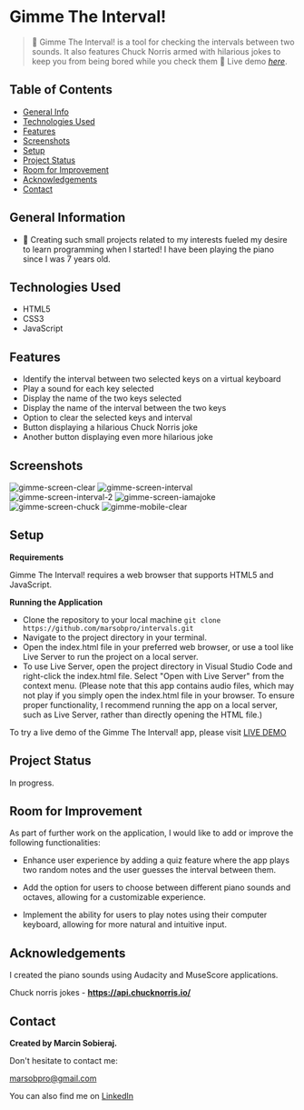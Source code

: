 
# Gimme The Interval!
> 🎹 Gimme The Interval! is a tool for checking the intervals between two sounds. It also features Chuck Norris armed with hilarious jokes to keep you from being bored while you check them 🤌
> Live demo [_here_](https://keen-puffpuff-b2dc5e.netlify.app/).

## Table of Contents
* [General Info](#general-information)
* [Technologies Used](#technologies-used)
* [Features](#features)
* [Screenshots](#screenshots)
* [Setup](#setup)
* [Project Status](#project-status)
* [Room for Improvement](#room-for-improvement)
* [Acknowledgements](#acknowledgements)
* [Contact](#contact)


## General Information

- 🎹 Creating such small projects related to my interests fueled my desire to learn programming when I started! I have been playing the piano since I was 7 years old.


## Technologies Used

- HTML5
- CSS3
- JavaScript


## Features
- Identify the interval between two selected keys on a virtual keyboard
- Play a sound for each key selected
- Display the name of the two keys selected
- Display the name of the interval between the two keys
- Option to clear the selected keys and interval
- Button displaying a hilarious Chuck Norris joke
- Another button displaying even more hilarious joke

## Screenshots
![gimme-screen-clear](https://user-images.githubusercontent.com/79658548/228014986-0b999773-e7d1-4bdb-8d6a-78712b5f60ac.png)
![gimme-screen-interval](https://user-images.githubusercontent.com/79658548/228014994-d5184ceb-9000-49ab-841c-47cfdc562b65.png)
![gimme-screen-interval-2](https://user-images.githubusercontent.com/79658548/228014991-e8451139-a20c-4b87-89b2-730afe2d5808.png)
![gimme-screen-iamajoke](https://user-images.githubusercontent.com/79658548/228014988-1dfbfec2-5b4b-4562-bfd4-a3a464231b26.png)
![gimme-screen-chuck](https://user-images.githubusercontent.com/79658548/228014982-cb619b10-56c5-4224-ab42-0af2f934cccd.png)
![gimme-mobile-clear](https://user-images.githubusercontent.com/79658548/228014979-0110e759-fba0-4db3-b90c-dced087f2b86.png)



## Setup
**Requirements**

Gimme The Interval! requires a web browser that supports HTML5 and JavaScript.

**Running the Application**

- Clone the repository to your local machine 
`git clone https://github.com/marsobpro/intervals.git`
- Navigate to the project directory in your terminal.
- Open the index.html file in your preferred web browser, or use a tool like Live Server to run the project on a local server.
- To use Live Server, open the project directory in Visual Studio Code and right-click the index.html file. Select "Open with Live Server" from the context menu.
(Please note that this app contains audio files, which may not play if you simply open the index.html file in your browser. To ensure proper functionality, I recommend running the app on a local server, such as Live Server, rather than directly opening the HTML file.)

To try a live demo of the Gimme The Interval! app, please visit [LIVE DEMO](https://keen-puffpuff-b2dc5e.netlify.app/)

## Project Status
In progress.

## Room for Improvement
As part of further work on the application, I would like to add or improve the following functionalities:

- Enhance user experience by adding a quiz feature where the app plays two random notes and the user guesses the interval between them.

- Add the option for users to choose between different piano sounds and octaves, allowing for a customizable experience.

- Implement the ability for users to play notes using their computer keyboard, allowing for more natural and intuitive input.


## Acknowledgements
I created the piano sounds using Audacity and MuseScore applications.

Chuck norris jokes - 
**https://api.chucknorris.io/**

 
## Contact
**Created by Marcin Sobieraj.**

Don't hesitate to contact me:

<marsobpro@gmail.com>

You can also find me on [LinkedIn](https://www.linkedin.com/in/marcin-sobieraj/
)
